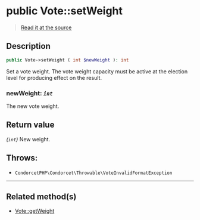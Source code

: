# public Vote::setWeight

> [Read it at the source](https://github.com/julien-boudry/Condorcet/blob/master/src/Vote.php#L695)

## Description    

```php
public Vote->setWeight ( int $newWeight ): int
```

Set a vote weight. The vote weight capacity must be active at the election level for producing effect on the result.
    

### **newWeight:** *`int`*   
The new vote weight.    


## Return value   

*(`int`)* New weight.



## Throws:   

* ```CondorcetPHP\Condorcet\Throwable\VoteInvalidFormatException``` 

---------------------------------------

## Related method(s)      

* [Vote::getWeight](/Docs/api-reference/Vote%20Class/Vote--getWeight.md)    
